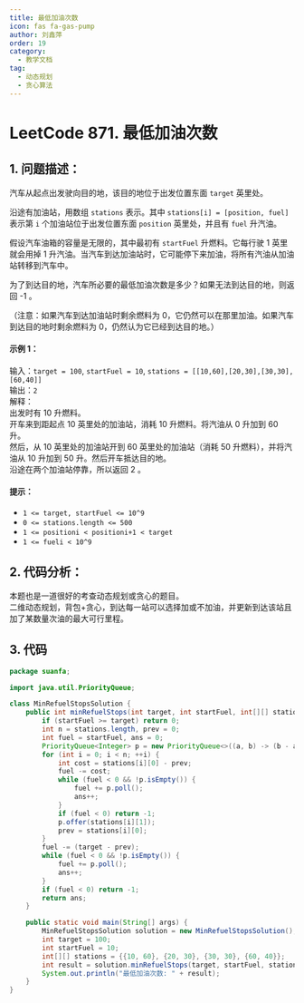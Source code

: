 ```yaml
---
title: 最低加油次数
icon: fas fa-gas-pump
author: 刘鑫萍
order: 19
category:
  - 教学文档
tag:
  - 动态规划
  - 贪心算法
---
```


# LeetCode 871. 最低加油次数

## 1. 问题描述：

汽车从起点出发驶向目的地，该目的地位于出发位置东面 `target` 英里处。

沿途有加油站，用数组 `stations` 表示。其中 `stations[i] = [position, fuel]` 表示第 `i` 个加油站位于出发位置东面 `position` 英里处，并且有 `fuel` 升汽油。

假设汽车油箱的容量是无限的，其中最初有 `startFuel` 升燃料。它每行驶 1 英里就会用掉 1 升汽油。当汽车到达加油站时，它可能停下来加油，将所有汽油从加油站转移到汽车中。

为了到达目的地，汽车所必要的最低加油次数是多少？如果无法到达目的地，则返回 -1 。

（注意：如果汽车到达加油站时剩余燃料为 0，它仍然可以在那里加油。如果汽车到达目的地时剩余燃料为 0，仍然认为它已经到达目的地。）

#### 示例 1：

输入：`target = 100`, `startFuel = 10`, `stations = [[10,60],[20,30],[30,30],[60,40]]`  
输出：`2`  
解释：  
出发时有 10 升燃料。  
开车来到距起点 10 英里处的加油站，消耗 10 升燃料。将汽油从 0 升加到 60 升。  
然后，从 10 英里处的加油站开到 60 英里处的加油站（消耗 50 升燃料），并将汽油从 10 升加到 50 升。然后开车抵达目的地。  
沿途在两个加油站停靠，所以返回 2 。

#### 提示：

- `1 <= target, startFuel <= 10^9`
- `0 <= stations.length <= 500`
- `1 <= positioni < positioni+1 < target`
- `1 <= fueli < 10^9`

## 2. 代码分析：

本题也是一道很好的考查动态规划或贪心的题目。  
二维动态规划，背包+贪心，到达每一站可以选择加或不加油，并更新到达该站且加了某数量次油的最大可行里程。

## 3. 代码

```java
package suanfa;

import java.util.PriorityQueue;

class MinRefuelStopsSolution {
    public int minRefuelStops(int target, int startFuel, int[][] stations) {
        if (startFuel >= target) return 0;
        int n = stations.length, prev = 0;
        int fuel = startFuel, ans = 0;
        PriorityQueue<Integer> p = new PriorityQueue<>((a, b) -> (b - a));
        for (int i = 0; i < n; ++i) {
            int cost = stations[i][0] - prev;
            fuel -= cost;
            while (fuel < 0 && !p.isEmpty()) {
                fuel += p.poll();
                ans++;
            }
            if (fuel < 0) return -1;
            p.offer(stations[i][1]);
            prev = stations[i][0];
        }
        fuel -= (target - prev);
        while (fuel < 0 && !p.isEmpty()) {
            fuel += p.poll();
            ans++;
        }
        if (fuel < 0) return -1;
        return ans;
    }

    public static void main(String[] args) {
        MinRefuelStopsSolution solution = new MinRefuelStopsSolution();
        int target = 100;
        int startFuel = 10;
        int[][] stations = {{10, 60}, {20, 30}, {30, 30}, {60, 40}};
        int result = solution.minRefuelStops(target, startFuel, stations);
        System.out.println("最低加油次数: " + result);
    }
}